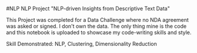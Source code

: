 #NLP
NLP Project
"NLP-driven Insights from Descriptive Text Data"

This Project was completed for a Data Challenge where no NDA agreement was asked or signed.
I don't own the data. The only thing mine is the code and this notebook is uploaded to showcase my code-writing skills and style.

Skill Demonstrated: NLP, Clustering, Dimensionality Reduction
